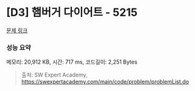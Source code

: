 # [D3] 햄버거 다이어트 - 5215 

[문제 링크](https://swexpertacademy.com/main/code/problem/problemDetail.do?contestProbId=AWT-lPB6dHUDFAVT) 

### 성능 요약

메모리: 20,912 KB, 시간: 717 ms, 코드길이: 2,251 Bytes



> 출처: SW Expert Academy, https://swexpertacademy.com/main/code/problem/problemList.do